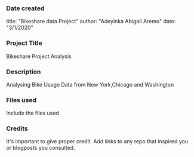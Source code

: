 ### Date created
title: "Bikeshare data Project"
author: "Adeyinka Abigail Aremo"
date: "3/1/2020"

### Project Title
Bikeshare Project Analysis

### Description
Analysing Bike Usage Data from New York,Chicago and Washington

### Files used
Include the files used

### Credits
It's important to give proper credit. Add links to any repo that inspired you or blogposts you consulted.
